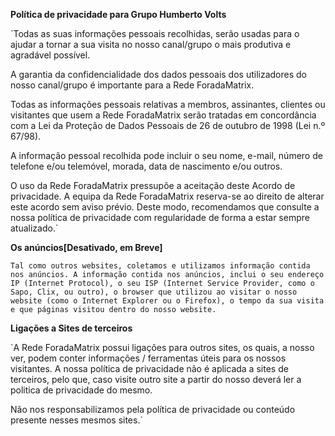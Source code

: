 **Política de privacidade para Grupo Humberto Volts**

`Todas as suas informações pessoais recolhidas, serão usadas para o ajudar a tornar a sua visita no nosso canal/grupo o mais produtiva e agradável possível.

A garantia da confidencialidade dos dados pessoais dos utilizadores do nosso canal/grupo é importante para a Rede ForadaMatrix.

Todas as informações pessoais relativas a membros, assinantes, clientes ou visitantes que usem a Rede ForadaMatrix serão tratadas em concordância com a Lei da Proteção de Dados Pessoais de 26 de outubro de 1998 (Lei n.º 67/98).

A informação pessoal recolhida pode incluir o seu nome, e-mail, número de telefone e/ou telemóvel, morada, data de nascimento e/ou outros.

O uso da Rede ForadaMatrix pressupõe a aceitação deste Acordo de privacidade. A equipa da Rede ForadaMatrix reserva-se ao direito de alterar este acordo sem aviso prévio. Deste modo, recomendamos que consulte a nossa política de privacidade com regularidade de forma a estar sempre atualizado.`

**Os anúncios[Desativado, em Breve]**

`Tal como outros websites, coletamos e utilizamos informação contida nos anúncios. A informação contida nos anúncios, inclui o seu endereço IP (Internet Protocol), o seu ISP (Internet Service Provider, como o Sapo, Clix, ou outro), o browser que utilizou ao visitar o nosso website (como o Internet Explorer ou o Firefox), o tempo da sua visita e que páginas visitou dentro do nosso website.`

**Ligações a Sites de terceiros**

`A Rede ForadaMatrix possui ligações para outros sites, os quais, a nosso ver, podem conter informações / ferramentas úteis para os nossos visitantes. A nossa política de privacidade não é aplicada a sites de terceiros, pelo que, caso visite outro site a partir do nosso deverá ler a politica de privacidade do mesmo.

Não nos responsabilizamos pela política de privacidade ou conteúdo presente nesses mesmos sites.`
